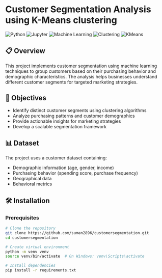 # Customer Segmentation Analysis using K-Means clustering

![Python](https://img.shields.io/badge/Python-3.8%2B-blue)
![Jupyter](https://img.shields.io/badge/Jupyter-Notebook-orange)
![Machine Learning](https://img.shields.io/badge/Machine-Learning-green)
![Clustering](https://img.shields.io/badge/Clustering-Algorithm-purple)
![KMeans](https://img.shields.io/badge/KMeans-Clustering-red)

## 📋 Overview

This project implements customer segmentation using machine learning techniques to group customers based on their purchasing behavior and demographic characteristics. The analysis helps businesses understand different customer segments for targeted marketing strategies.

## 🎯 Objectives

- Identify distinct customer segments using clustering algorithms
- Analyze purchasing patterns and customer demographics
- Provide actionable insights for marketing strategies
- Develop a scalable segmentation framework

## 📊 Dataset

The project uses a customer dataset containing:
- Demographic information (age, gender, income)
- Purchasing behavior (spending score, purchase frequency)
- Geographical data
- Behavioral metrics

## 🛠️ Installation

### Prerequisites
```bash
# Clone the repository
git clone https://github.com/suman2896/customersegmentation.git
cd customersegmentation

# Create virtual environment
python -m venv venv
source venv/bin/activate  # On Windows: venv\Scripts\activate

# Install dependencies
pip install -r requirements.txt
```
